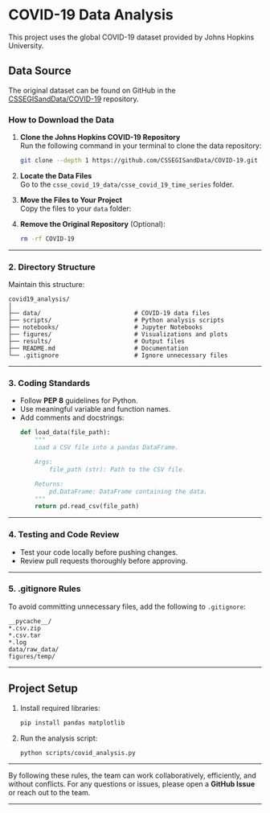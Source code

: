# COVID-19 Data Analysis

This project uses the global COVID-19 dataset provided by Johns Hopkins University.

## **Data Source**
The original dataset can be found on GitHub in the [CSSEGISandData/COVID-19](https://github.com/CSSEGISandData/COVID-19) repository.

### **How to Download the Data**

1. **Clone the Johns Hopkins COVID-19 Repository**  
   Run the following command in your terminal to clone the data repository:
   ```bash
   git clone --depth 1 https://github.com/CSSEGISandData/COVID-19.git

2. **Locate the Data Files**  
   Go to the `csse_covid_19_data/csse_covid_19_time_series` folder. 

3. **Move the Files to Your Project**  
   Copy the files to your `data` folder:

4. **Remove the Original Repository** (Optional):
   ```bash
   rm -rf COVID-19
   ```

---

### **2. Directory Structure**
Maintain this structure:
```
covid19_analysis/
│
├── data/                          # COVID-19 data files
├── scripts/                       # Python analysis scripts
├── notebooks/                     # Jupyter Notebooks
├── figures/                       # Visualizations and plots
├── results/                       # Output files
├── README.md                      # Documentation
└── .gitignore                     # Ignore unnecessary files
```

---

### **3. Coding Standards**
- Follow **PEP 8** guidelines for Python.
- Use meaningful variable and function names.
- Add comments and docstrings:
   ```python
   def load_data(file_path):
       """
       Load a CSV file into a pandas DataFrame.

       Args:
           file_path (str): Path to the CSV file.

       Returns:
           pd.DataFrame: DataFrame containing the data.
       """
       return pd.read_csv(file_path)
   ```

---

### **4. Testing and Code Review**
- Test your code locally before pushing changes.
- Review pull requests thoroughly before approving.

---

### **5. .gitignore Rules**
To avoid committing unnecessary files, add the following to `.gitignore`:
```
__pycache__/
*.csv.zip
*.csv.tar
*.log
data/raw_data/
figures/temp/
```

---

## **Project Setup**
1. Install required libraries:
   ```bash
   pip install pandas matplotlib
   ```

2. Run the analysis script:
   ```bash
   python scripts/covid_analysis.py
   ```

---

By following these rules, the team can work collaboratively, efficiently, and without conflicts. For any questions or issues, please open a **GitHub Issue** or reach out to the team.

---
